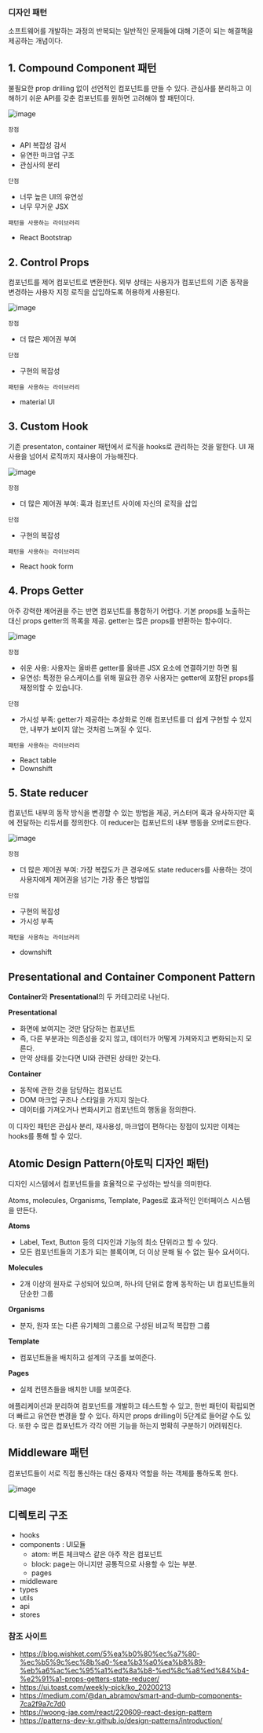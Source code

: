 ### 디자인 패턴

소프트웨어를 개발하는 과정의 반복되는 일반적인 문제들에 대해 기준이 되는 해결책을 제공하는 개념이다.

## 1. Compound Component 패턴

불필요한 prop drilling 없이 선언적인 컴포넌트를 만들 수 있다. 관심사를 분리하고 이해하기 쉬운 API를 갖춘 컴포넌트를 원하면 고려해야 할 패턴이다.

![image](https://user-images.githubusercontent.com/50071076/206644605-99408261-c2d3-49f6-bb6b-5ab41522cbfe.png)

`장점`

- API 복잡성 감서
- 유연한 마크업 구조
- 관심사의 분리

`단점`

- 너무 높은 UI의 유연성
- 너무 무거운 JSX

`패턴을 사용하는 라이브러리`

- React Bootstrap

## 2. Control Props

컴포넌트를 제어 컴포넌트로 변환한다. 외부 상태는 사용자가 컴포넌트의 기존 동작을 변경하는 사용자 지정 로직을 삽입하도록 허용하게 사용된다.

![image](https://user-images.githubusercontent.com/50071076/206644655-c77ec6bc-569f-49ce-b74d-f7b8d46639a0.png)

`장점`

- 더 많은 제어권 부여

`단점`

- 구현의 복잡성

`패턴을 사용하는 라이브러리`

- material UI

## 3. Custom Hook

기존 presentaton, container 패턴에서 로직을 hooks로 관리하는 것을 말한다. UI 재사용을 넘어서 로직까지 재사용이 가능해진다.

![image](https://user-images.githubusercontent.com/50071076/206644694-9303ef2c-6196-42f2-b333-061c0a9a40fa.png)

`장점`

- 더 많은 제어권 부여: 훅과 컴포넌트 사이에 자신의 로직을 삽입

`단점`

- 구현의 복잡성

`패턴을 사용하는 라이브러리`

- React hook form

## 4. Props Getter

아주 강력한 제어권을 주는 반면 컴포넌트를 통합하기 어렵다. 기본 props를 노출하는 대신 props getter의 목록을 제공. getter는 많은 props를 반환하는 함수이다.

![image](https://user-images.githubusercontent.com/50071076/206644735-a03cb23d-0410-4622-b2fb-c5855b2ee170.png)

`장점`

- 쉬운 사용: 사용자는 올바른 getter를 올바른 JSX 요소에 연결하기만 하면 됨
- 유연성: 특정한 유스케이스를 위해 필요한 경우 사용자는 getter에 포함된 props를 재정의할 수 있습니다.

`단점`

- 가시성 부족: getter가 제공하는 추상화로 인해 컴포넌트를 더 쉽게 구현할 수 있지만, 내부가 보이지 않는 것처럼 느껴질 수 있다.

`패턴을 사용하는 라이브러리`

- React table
- Downshift

## 5. State reducer

컴포넌트 내부의 동작 방식을 변경할 수 있는 방법을 제공, 커스터머 훅과 유사하지만 훅에 전달하는 리듀서를 정의한다. 이 reducer는 컴포넌트의 내부 행동을 오버로드한다.

![image](https://user-images.githubusercontent.com/50071076/206644818-f89dd4de-349c-43d2-a42b-485de7ebcc24.png)

`장점`

- 더 많은 제어권 부여: 가장 복잡도가 큰 경우에도 state reducers를 사용하는 것이 사용자에게 제어권을 넘기는 가장 좋은 방법입

`단점`

- 구현의 복잡성
- 가시성 부족

`패턴을 사용하는 라이브러리`

- downshift

## **Presentational and Container Component Pattern**

**Container**와 **Presentational**의 두 카테고리로 나뉜다.

**Presentational**

- 화면에 보여지는 것만 담당하는 컴포넌트
- 즉, 다른 부분과는 의존성을 갖지 않고, 데이터가 어떻게 가져와지고 변화되는지 모른다.
- 만약 상태를 갖는다면 UI와 관련된 상태만 갖는다.

**Container**

- 동작에 관한 것을 담당하는 컴포넌트
- DOM 마크업 구조나 스타일을 가지지 않는다.
- 데이터를 가져오거나 변화시키고 컴포넌트의 행동을 정의한다.

이 디자인 패턴은 관심사 분리, 재사용성, 마크업이 편하다는 장점이 있지만 이제는 hooks를 통해 할 수 있다.

## Atomic Design Pattern(아토믹 디자인 패턴)

디자인 시스템에서 컴포넌트들을 효율적으로 구성하는 방식을 의미한다.

Atoms, molecules, Organisms, Template, Pages로 효과적인 인터페이스 시스템을 만든다.

**Atoms**

- Label, Text, Button 등의 디자인과 기능의 최소 단위라고 할 수 있다.
- 모든 컴포넌트들의 기초가 되는 블록이며, 더 이상 분해 될 수 없는 필수 요서이다.

**Molecules**

- 2개 이상의 원자로 구성되어 있으며, 하나의 단위로 함께 동작하는 UI 컴포넌트들의 단순한 그룹

**Organisms**

- 분자, 원자 또는 다른 유기체의 그룹으로 구성된 비교적 복잡한 그룹

**Template**

- 컴포넌트들을 배치하고 설계의 구조를 보여준다.

**Pages**

- 실제 컨텐츠들을 배치한 UI를 보여준다.

애플리케이션과 분리하여 컴포넌트를 개발하고 테스트할 수 있고, 한번 패턴이 확립되면 더 빠르고 유연한 변경을 할 수 있다. 하지만 props drilling이 5단계로 들어갈 수도 있다. 또한 수 많은 컴포넌트가 각각 어떤 기능을 하는지 명확히 구분하기 어려워진다.

## Middleware 패턴

컴포넌트들이 서로 직접 통신하는 대신 중재자 역할을 하는 객체를 통하도록 한다.

![image](https://user-images.githubusercontent.com/50071076/206644929-6ee1ab96-e6bf-4067-8761-a9cc1197aa3b.png)

## 디렉토리 구조

- hooks
- components : UI모듈
  - atom: 버튼 체크박스 같은 아주 작은 컴포넌트
  - block: page는 아니지만 공통적으로 사용할 수 있는 부분.
  - pages
- middleware
- types
- utils
- api
- stores

### 참조 사이트

- https://blog.wishket.com/5%ea%b0%80%ec%a7%80-%ec%b5%9c%ec%8b%a0-%ea%b3%a0%ea%b8%89-%eb%a6%ac%ec%95%a1%ed%8a%b8-%ed%8c%a8%ed%84%b4-%e2%91%a1-props-getters-state-reducer/
- https://ui.toast.com/weekly-pick/ko_20200213
- https://medium.com/@dan_abramov/smart-and-dumb-components-7ca2f9a7c7d0
- https://woong-jae.com/react/220609-react-design-pattern
- https://patterns-dev-kr.github.io/design-patterns/introduction/
